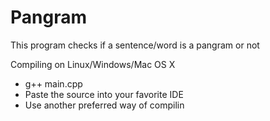 # Pangram
This program checks if a sentence/word is a pangram or not

Compiling on Linux/Windows/Mac OS X
  - g++ main.cpp
  - Paste the source into your favorite IDE
  - Use another preferred way of compilin
